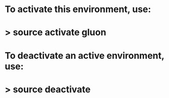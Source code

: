 # To activate this environment, use:
# > source activate gluon
#
# To deactivate an active environment, use:
# > source deactivate
